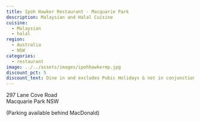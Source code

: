 ```yaml
---
title: Ipoh Hawker Restaurant - Macquarie Park
description: Malaysian and Halal Cuisine
cuisine:
  - Malaysian
  - halal
region:
  - Australia
  - NSW
categories:
  - restaurant
image: ../../assets/images/ipohhawkermp.jpg
discount_pct: 5
discount_text: Dine in and excludes Pubic Holidays & not in conjunction with any other offer
---
```


297 Lane Cove Road  
Macquarie Park NSW

(Parking available behind MacDonald)
